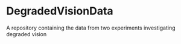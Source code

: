 # DegradedVisionData
A repository containing the data from two experiments investigating degraded vision
